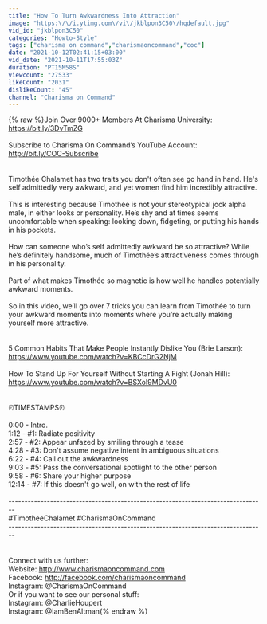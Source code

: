 ```yaml
---
title: "How To Turn Awkwardness Into Attraction"
image: "https:\/\/i.ytimg.com\/vi\/jkblpon3C50\/hqdefault.jpg"
vid_id: "jkblpon3C50"
categories: "Howto-Style"
tags: ["charisma on command","charismaoncommand","coc"]
date: "2021-10-12T02:41:15+03:00"
vid_date: "2021-10-11T17:55:03Z"
duration: "PT15M58S"
viewcount: "27533"
likeCount: "2031"
dislikeCount: "45"
channel: "Charisma on Command"
---
```

{% raw %}Join Over 9000+ Members At Charisma University:<br /><a rel="nofollow" target="blank" href="https://bit.ly/3DvTmZG">https://bit.ly/3DvTmZG</a><br /><br />Subscribe to Charisma On Command’s YouTube Account: <br /><a rel="nofollow" target="blank" href="http://bit.ly/COC-Subscribe">http://bit.ly/COC-Subscribe</a><br /><br /><br />Timothée Chalamet has two traits you don't often see go hand in hand.  He's self admittedly very awkward, and yet women find him incredibly attractive.<br /><br />This is interesting because Timothée is not your stereotypical jock alpha male, in either looks or personality.  He’s shy and at times seems uncomfortable when speaking: looking down, fidgeting, or putting his hands in his pockets. <br /><br />How can someone who’s self admittedly awkward be so attractive? While he’s definitely handsome, much of Timothée’s attractiveness comes through in his personality. <br /><br />Part of what makes Timothée so magnetic is how well he handles potentially awkward moments.<br /><br />So in this video, we’ll go over 7 tricks you can learn from Timothée to turn your awkward moments into moments where you’re actually making yourself more attractive.<br /> <br /><br />5 Common Habits That Make People Instantly Dislike You (Brie Larson):<br /><a rel="nofollow" target="blank" href="https://www.youtube.com/watch?v=KBCcDrG2NjM">https://www.youtube.com/watch?v=KBCcDrG2NjM</a><br /><br />How To Stand Up For Yourself Without Starting A Fight (Jonah Hill):<br /><a rel="nofollow" target="blank" href="https://www.youtube.com/watch?v=BSXoI9MDvU0">https://www.youtube.com/watch?v=BSXoI9MDvU0</a><br /><br /><br />⏰TIMESTAMPS⏰ <br /><br />0:00 - Intro.<br />1:12 - #1: Radiate positivity<br />2:57 - #2: Appear unfazed by smiling through a tease<br />4:28 - #3: Don't assume negative intent in ambiguous situations<br />6:22 - #4: Call out the awkwardness<br />9:03 - #5: Pass the conversational spotlight to the other person<br />9:58 - #6: Share your higher purpose<br />12:14 - #7: If this doesn't go well, on with the rest of life<br /><br />--------------------------------------------------------------------------------<br />#TimotheeChalamet #CharismaOnCommand<br />--------------------------------------------------------------------------------<br /><br /><br />Connect with us further:<br />Website: <a rel="nofollow" target="blank" href="http://www.charismaoncommand.com">http://www.charismaoncommand.com</a><br />Facebook: <a rel="nofollow" target="blank" href="http://facebook.com/charismaoncommand">http://facebook.com/charismaoncommand</a><br />Instagram: @CharismaOnCommand<br />Or if you want to see our personal stuff:<br />Instagram: @CharlieHoupert<br />Instagram: @IamBenAltman{% endraw %}

